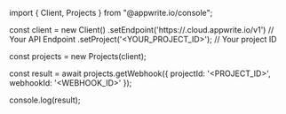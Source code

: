 import { Client, Projects } from "@appwrite.io/console";

const client = new Client()
    .setEndpoint('https://<REGION>.cloud.appwrite.io/v1') // Your API Endpoint
    .setProject('<YOUR_PROJECT_ID>'); // Your project ID

const projects = new Projects(client);

const result = await projects.getWebhook({
    projectId: '<PROJECT_ID>',
    webhookId: '<WEBHOOK_ID>'
});

console.log(result);
